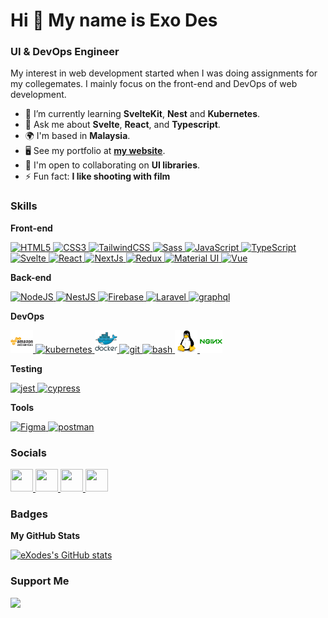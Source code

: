 # Hi 👋 My name is Exo Des

### UI & DevOps Engineer

My interest in web development started when I was doing assignments for my collegemates. I mainly focus on the front-end and DevOps of web development.

-   🌱 I’m currently learning **SvelteKit**, **Nest** and **Kubernetes**.
-   💬 Ask me about **Svelte**, **React**, and **Typescript**.
-   🌍 I'm based in **Malaysia**.
-   🖥️ See my portfolio at **[my website](http://eXodes.net)**.
-   🤝 I'm open to collaborating on **UI libraries**.
-   ⚡ Fun fact: **I like shooting with film**

### Skills

<b>Front-end</b>

<p align="left">
    <a
        href="https://developer.mozilla.org/en-US/docs/Glossary/HTML5"
        target="_blank"
        rel="noreferrer"
    >
        <img
            src="https://raw.githubusercontent.com/danielcranney/readme-generator/main/public/icons/skills/html5-colored.svg"
            width="36"
            height="36"
            alt="HTML5"
        />
    </a>
    <a href="https://www.w3.org/TR/CSS/#css" target="_blank" rel="noreferrer">
        <img
            src="https://raw.githubusercontent.com/danielcranney/readme-generator/main/public/icons/skills/css3-colored.svg"
            width="36"
            height="36"
            alt="CSS3"
        />
    </a>
    <a href="https://tailwindcss.com/" target="_blank" rel="noreferrer">
        <img
            src="https://raw.githubusercontent.com/danielcranney/readme-generator/main/public/icons/skills/tailwindcss-colored.svg"
            width="36"
            height="36"
            alt="TailwindCSS"
        />
    </a>
    <a href="https://sass-lang.com/" target="_blank" rel="noreferrer">
        <img
            src="https://raw.githubusercontent.com/danielcranney/readme-generator/main/public/icons/skills/sass-colored.svg"
            width="36"
            height="36"
            alt="Sass"
        />
    </a>
    <a
        href="https://developer.mozilla.org/en-US/docs/Web/JavaScript"
        target="_blank"
        rel="noreferrer"
    >
        <img
            src="https://raw.githubusercontent.com/danielcranney/readme-generator/main/public/icons/skills/javascript-colored.svg"
            width="36"
            height="36"
            alt="JavaScript"
        />
    </a>
    <a href="https://www.typescriptlang.org/" target="_blank" rel="noreferrer">
        <img
            src="https://raw.githubusercontent.com/danielcranney/readme-generator/main/public/icons/skills/typescript-colored.svg"
            width="36"
            height="36"
            alt="TypeScript"
        />
    </a>
    <a href="https://svelte.dev/" target="_blank" rel="noreferrer">
        <img
            src="https://raw.githubusercontent.com/danielcranney/readme-generator/main/public/icons/skills/svelte-colored.svg"
            width="36"
            height="36"
            alt="Svelte"
        />
    </a>
    <a href="https://reactjs.org/" target="_blank" rel="noreferrer">
        <img
            src="https://raw.githubusercontent.com/danielcranney/readme-generator/main/public/icons/skills/react-colored.svg"
            width="36"
            height="36"
            alt="React"
        />
    </a>
    <a href="https://nextjs.org/docs" target="_blank" rel="noreferrer">
        <img
            src="https://raw.githubusercontent.com/danielcranney/readme-generator/main/public/icons/skills/nextjs-colored.svg"
            width="36"
            height="36"
            alt="NextJs"
        />
    </a>
    <a href="https://redux.js.org/" target="_blank" rel="noreferrer">
        <img
            src="https://raw.githubusercontent.com/danielcranney/readme-generator/main/public/icons/skills/redux-colored.svg"
            width="36"
            height="36"
            alt="Redux"
        />
    </a>
    <a href="https://mui.com/" target="_blank" rel="noreferrer">
        <img
            src="https://raw.githubusercontent.com/danielcranney/readme-generator/main/public/icons/skills/materialui-colored.svg"
            width="36"
            height="36"
            alt="Material UI"
        />
    </a>
    <a href="https://vuejs.org/" target="_blank" rel="noreferrer">
        <img
            src="https://raw.githubusercontent.com/danielcranney/readme-generator/main/public/icons/skills/vuejs-colored.svg"
            width="36"
            height="36"
            alt="Vue"
        />
    </a>
</p>

<b>Back-end</b>

<p align="left">
    <a href="https://nodejs.org/en/" target="_blank" rel="noreferrer">
        <img
            src="https://raw.githubusercontent.com/danielcranney/readme-generator/main/public/icons/skills/nodejs-colored.svg"
            width="36"
            height="36"
            alt="NodeJS"
        />
    </a>
    <a href="https://docs.nestjs.com/" target="_blank" rel="noreferrer">
        <img
            src="https://raw.githubusercontent.com/danielcranney/readme-generator/main/public/icons/skills/nestjs-colored.svg"
            width="36"
            height="36"
            alt="NestJS"
        />
    </a>
    <a href="https://firebase.google.com/" target="_blank" rel="noreferrer">
        <img
            src="https://raw.githubusercontent.com/danielcranney/readme-generator/main/public/icons/skills/firebase-colored.svg"
            width="36"
            height="36"
            alt="Firebase"
        />
    </a>
    <a href="https://laravel.com/" target="_blank" rel="noreferrer">
        <img
            src="https://raw.githubusercontent.com/danielcranney/readme-generator/main/public/icons/skills/laravel-colored.svg"
            width="36"
            height="36"
            alt="Laravel"
        />
    </a>
    <a href="https://graphql.org" target="_blank" rel="noreferrer">
        <img
            src="https://www.vectorlogo.zone/logos/graphql/graphql-icon.svg"
            alt="graphql"
            width="36"
            height="36"
        />
    </a>
</p>

<b>DevOps</b>

<p align="left">
    <a href="https://aws.amazon.com" target="_blank" rel="noreferrer">
        <img
            src="https://raw.githubusercontent.com/devicons/devicon/master/icons/amazonwebservices/amazonwebservices-original-wordmark.svg"
            alt="aws"
            width="36"
            height="36"
        />
    </a>
    <a href="https://kubernetes.io" target="_blank" rel="noreferrer">
        <img
            src="https://www.vectorlogo.zone/logos/kubernetes/kubernetes-icon.svg"
            alt="kubernetes"
            width="36"
            height="36"
        />
    </a>
    <a href="https://www.docker.com/" target="_blank" rel="noreferrer">
        <img
            src="https://raw.githubusercontent.com/devicons/devicon/master/icons/docker/docker-original-wordmark.svg"
            alt="docker"
            width="36"
            height="36"
        />
    </a>
    <a href="https://git-scm.com/" target="_blank" rel="noreferrer">
        <img
            src="https://www.vectorlogo.zone/logos/git-scm/git-scm-icon.svg"
            alt="git"
            width="36"
            height="36"
        />
    </a>
    <a
        href="https://www.gnu.org/software/bash/"
        target="_blank"
        rel="noreferrer"
    >
        <img
            src="https://www.vectorlogo.zone/logos/gnu_bash/gnu_bash-icon.svg"
            alt="bash"
            width="36"
            height="36"
        />
    </a>
    <a href="https://www.linux.org/" target="_blank" rel="noreferrer">
        <img
            src="https://raw.githubusercontent.com/devicons/devicon/master/icons/linux/linux-original.svg"
            alt="linux"
            width="36"
            height="36"
        />
    </a>
    <a href="https://www.nginx.com" target="_blank" rel="noreferrer">
        <img
            src="https://raw.githubusercontent.com/devicons/devicon/master/icons/nginx/nginx-original.svg"
            alt="nginx"
            width="36"
            height="36"
        />
    </a>
</p>

<b>Testing</b>

<p align="left">
    <a href="https://jestjs.io" target="_blank" rel="noreferrer">
        <img
            src="https://www.vectorlogo.zone/logos/jestjsio/jestjsio-icon.svg"
            alt="jest"
            width="36"
            height="36"
        />
    </a>
    <a href="https://www.cypress.io" target="_blank" rel="noreferrer">
        <img
            src="https://raw.githubusercontent.com/simple-icons/simple-icons/6e46ec1fc23b60c8fd0d2f2ff46db82e16dbd75f/icons/cypress.svg"
            alt="cypress"
            width="36"
            height="36"
        />
    </a>
</p>

<b>Tools</b>

<p align="left">
    <a href="https://www.figma.com/" target="_blank" rel="noreferrer">
        <img
            src="https://raw.githubusercontent.com/danielcranney/readme-generator/main/public/icons/skills/figma-colored.svg"
            width="36"
            height="36"
            alt="Figma"
        />
    </a>
    <a href="https://postman.com" target="_blank" rel="noreferrer">
        <img
            src="https://www.vectorlogo.zone/logos/getpostman/getpostman-icon.svg"
            alt="postman"
            width="36"
            height="36"
        />
    </a>
</p>

### Socials

<p align="left">
    <a href="https://www.github.com/eXodes" target="_blank" rel="noreferrer">
        <img
            src="https://raw.githubusercontent.com/danielcranney/readme-generator/main/public/icons/socials/github.svg"
            width="36"
            height="36"
        />
    </a>
    <a
        href="https://discord.com/users/eXodes#1225"
        target="_blank"
        rel="noreferrer"
    >
        <img
            src="https://raw.githubusercontent.com/danielcranney/readme-generator/main/public/icons/socials/discord.svg"
            width="36"
            height="36"
        />
    </a>
    <a href="https://www.polywork.com/exodes" target="_blank" rel="noreferrer">
        <img
            src="https://raw.githubusercontent.com/danielcranney/readme-generator/main/public/icons/socials/polywork.svg"
            width="36"
            height="36"
        />
    </a>
    <a href="https://www.behance.com/exodes" target="_blank" rel="noreferrer"></a>
        <img
            src="https://raw.githubusercontent.com/danielcranney/readme-generator/main/public/icons/socials/behance.svg"
            width="36"
            height="36"
        />
    </a>
</p>

### Badges

<b>My GitHub Stats</b>

<a href="http://www.github.com/eXodes">
    <img
        src="https://github-readme-stats.vercel.app/api?username=eXodes&show_icons=true&hide=issues,&count_private=true&title_color=0891b2&text_color=ffffff&icon_color=0891b2&bg_color=1c1917&hide_border=true&show_icons=true"
        alt="eXodes's GitHub stats"
    />
</a>

### Support Me

<a href="https://www.buymeacoffee.com/exodes"><img src="https://cdn.buymeacoffee.com/buttons/v2/default-yellow.png" width="200" /></a>
